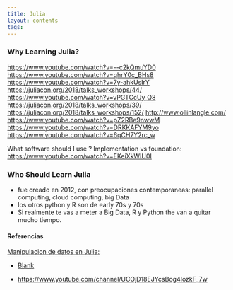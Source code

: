 ```yaml
---
title: Julia
layout: contents
tags:
---
```



### Why Learning Julia?

https://www.youtube.com/watch?v=--c2kQmuYD0
https://www.youtube.com/watch?v=qhrY0c_BHs8
https://www.youtube.com/watch?v=7y-ahkUsIrY
https://juliacon.org/2018/talks_workshops/44/
https://www.youtube.com/watch?v=vPGTCcUy_Q8
https://juliacon.org/2018/talks_workshops/39/
https://juliacon.org/2018/talks_workshops/152/
http://www.ollinlangle.com/
https://www.youtube.com/watch?v=pZ2RBe9nwwM
https://www.youtube.com/watch?v=DRKKAFYM9yo
https://www.youtube.com/watch?v=6qCH7Y2rc_w



 What software should I use ? Implementation vs foundation: https://www.youtube.com/watch?v=EKeiXkWIU0I

### Who Should Learn Julia

- fue creado en 2012, con preocupaciones contemporaneas: parallel computing, cloud computing, big Data
- los otros python y R son de early 70s y 70s
- Si realmente te vas a meter a Big Data, R y Python the van a quitar mucho tiempo.

#### Referencias

<u>Manipulacion de datos en Julia<u/>:
- Blank



- https://www.youtube.com/channel/UCOjD18EJYcsBog4IozkF_7w
